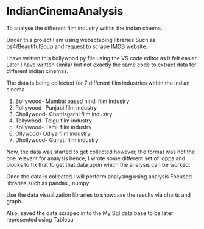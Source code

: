 # IndianCinemaAnalysis
To analyse the different film industry within the indian cinema.

Under this project I am using websctaping libraries
Such as bs4/BeautifulSoup and request to scrape IMDB website.

I have written this bollywood.py file using the VS code editor as it felt easier.
Later I have written similar but not exactly the same code to extract data for different indian cinemas.

The data is being collected for 7 different film industries within the Indian cinema.
1. Bollywood-  Mumbai based hindi film industry
2. Pollywood- Punjabi  film industry
3. Chollywood- Chattisgarhi  film industry
4. Tollywood- Telgu  film industry
5. Kollywood- Tamil  film industry
6. Ollywood- Odiya  film industry
7. Dhollywood- Gujrati film industry

Now, the data was started to get collected however, the format was not the one relevant for analysis
hence, I wrote some different set of lopps and blocks to fix that to get that data upon which the analysis can be worked.

Once the data is collected I will perform analysing using analysis
Focused libraries such as pandas , numpy.

Use the data visualization libraries to showcase the results
via charts and graph.

Also, saved the data scraped in to the My Sql data base to be later represented using Tableau
